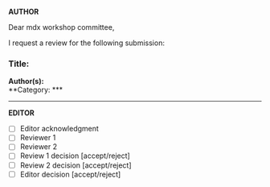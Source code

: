 <!-- Please title your PR with all author's name -->
<!-- Two spaces at the end of a line = new line -->

**AUTHOR**

Dear mdx workshop committee,

I request a review for the following submission:

### **Title:**  

**Author(s):**  
**Category: ***

---

**EDITOR**

* [ ] Editor acknowledgment
* [ ] Reviewer 1 
* [ ] Reviewer 2
* [ ] Review 1 decision [accept/reject]
* [ ] Review 2 decision [accept/reject]
* [ ] Editor decision [accept/reject]
